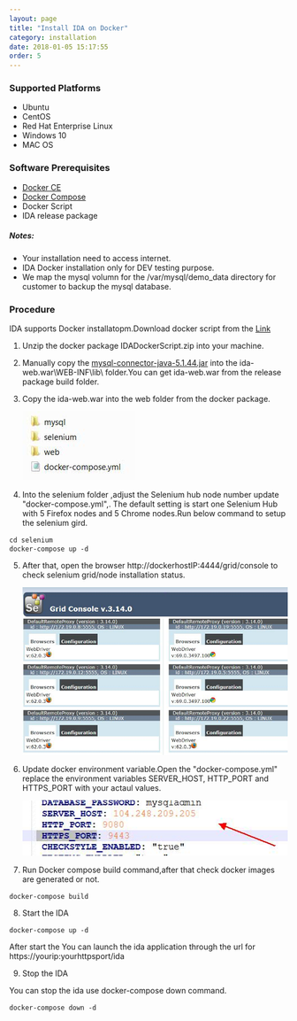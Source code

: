 ```yaml
---
layout: page
title: "Install IDA on Docker"
category: installation
date: 2018-01-05 15:17:55
order: 5
---
```




### Supported Platforms

* Ubuntu    
* CentOS  
* Red Hat Enterprise Linux  
* Windows 10  
* MAC OS  

### Software Prerequisites

* [Docker CE](https://docs.docker.com/install/)   
* [Docker Compose](https://docs.docker.com/compose/install/)  
* Docker Script   
* IDA release package
##### Notes:
- Your installation need to access internet. 
- IDA Docker installation only for DEV testing purpose.       
- We map the mysql volumn for the /var/mysql/demo_data directory for customer to backup the mysql database.     

### Procedure

IDA supports Docker installatopm.Download docker script from the [Link](https://github.com/sdc-china/IDA-ondocker/raw/master/IDADockerScript.zip)          
1. Unzip the docker package IDADockerScript.zip into your machine.  

2. Manually copy the [mysql-connector-java-5.1.44.jar](http://central.maven.org/maven2/mysql/mysql-connector-java/5.1.44/mysql-connector-java-5.1.44.jar) into the ida-web.war\WEB-INF\lib\ folder.You can get ida-web.war from the release package build folder.  

3. Copy the ida-web.war into the web folder from the docker package.   

    ![dockerpackage]
 
4. Into the selenium folder ,adjust the Selenium hub node number update "docker-compose.yml",. The default setting is start one Selenium Hub with 5 Firefox nodes and 5 Chrome nodes.Run below command to setup the selenium  gird.  

``` 
cd selenium
docker-compose up -d
```  
5. After that, open the browser http://dockerhostIP:4444/grid/console to check selenium grid/node installation status.    

    ![seleniumNode]  
    
6. Update docker environment variable.Open the "docker-compose.yml" replace the environment variables SERVER_HOST, HTTP_PORT and HTTPS_PORT with your actaul values.    

     ![dockerEnv]   
 
7. Run Docker compose build command,after that check docker images are generated or not.          

``` 
docker-compose build
```  

8. Start the IDA   

``` 
docker-compose up -d
```  
After start the You can launch the ida application through the url for https://yourip:yourhttpsport/ida     

9. Stop the IDA   
  
You can stop the ida use docker-compose down command.   

``` 
docker-compose down -d
```  

[dockerpackage]: ../images/install/dockerpackage.png 
[seleniumNode]: ../images/install/selenium_node.png
[dockerEnv]: ../images/install/dockerenv.png


